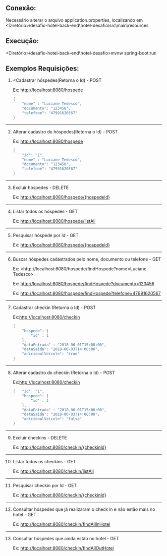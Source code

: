 
    
## Conexão:
Necessário alterar o arquivo application.properties, localizando em <Diretório>\desafio-hotel-back-end\hotel-desafio\src\main\resources

## Execução:
<Diretório>\desafio-hotel-back-end\hotel-desafio>mvnw spring-boot:run

## Exemplos Requisições:

1) <Cadastrar hóspedes(Retorna o Id) - POST

    Ex: <http://localhost:8080/hospede>
    ```java
    {
    	"nome" : "Luciane Tedesco",
    	"documento": "123456",
    	"telefone": "47991620567"
    }
    ```
***
2) Alterar cadastro do hóspedes(Retorna o Id)  - POST

    Ex: <http://localhost:8080/hospede>
    ```java
    {
    	"id": "1",
    	"nome" : "Luciane Tedesco",
    	"documento": "123456",
    	"telefone": "47991620567"
    }
    ```
***
3) Excluir hóspedes - DELETE

    Ex: <http://localhost:8080/hospede/{hospedeId}>
***   
4) Listar todos os hóspedes - GET

    Ex: <http://localhost:8080/hospede/listAll>
***
5) Pesquisar hóspede por Id - GET

    Ex: <http://localhost:8080/hospede/{hospedeId}>
***
6) Buscar hóspedes cadastrados pelo nome, documento ou telefone - GET

    Ex: <http://localhost:8080/hospede/findHospede?nome=Luciane Tedesco>

    Ex: <http://localhost:8080/hospede/findHospede?documento=123456>

    Ex: <http://localhost:8080/hospede/findHospede?telefone=47991620567>
***
7) Cadastrar checkin (Retorna o Id) - POST

    Ex:<http://localhost:8080/checkin>
    ```java
    {
    	"hospede": {
    		"id" : 1
    	},
    	"dataEntrada" : "2018-06-01T15:00:00",
    	"dataSaida": "2018-06-03T14:00:00",
    	"adicionalVeiculo": "true"
    }
    ```
***
8) Alterar cadastro do checkin (Retorna o Id) - POST

    Ex:<http://localhost:8080/checkin>
    ```java
    {	"id": "1",
    	"hospede": {
    		"id" : 1
    	},
    	"dataEntrada" : "2018-06-01T15:00:00",
    	"dataSaida": "2018-06-03T14:00:00",
    	"adicionalVeiculo": "false"
    }
    ```
***
9) Excluir checkins - DELETE

    Ex: <http://localhost:8080/checkin/{checkinId}>
***
10) Listar todos os checkins - GET

    Ex: <http://localhost:8080/checkin/listAll>
***
11) Pesquisar checkin por Id - GET

    Ex: <http://localhost:8080/checkin/{checkinId}>
***
12) Consultar hóspedes que já realizaram o check in e não estão mais no hotel - GET

    Ex: <http://localhost:8080/checkin/findAllInHotel>
***
13) Consultar hóspedes que ainda estão no hotel - GET

    Ex: <http://localhost:8080/checkin/findAllOutHotel>
